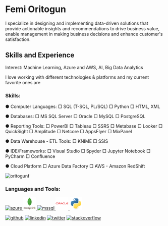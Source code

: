 <!---![Data Analyst | Business Intelligence Analyst](https://media-exp1.licdn.com/dms/image/C4D16AQHt2_eQacs31g/profile-displaybackgroundimage-shrink_350_1400/0/1629403048427?e=1657756800&v=beta&t=H8SY9yEqAWiRN8cn_7Lmx5eQF9eRoxDRiR31UJPpRUc) --->

# Femi Oritogun
I specialize in designing and implementing data-driven solutions that provide actionable insights and recommendations to drive business value, enable management in making business decisions and enhance customer's satisfaction.

## Skills and Experience
Interest: Machine Learning, Azure and AWS, AI, Big Data Analytics

I love working with different technologies & platforms and my current favorite ones are

### Skills:
● Computer Languages:
□ SQL (T-SQL, PL/SQL)
□ Python
□ HTML, XML

● Databases:
□ MS SQL Server
□ Oracle
□ MySQL
□ PostgreSQL

● Reporting Tools:
□ PowerBI
□ Tableau
□ SSRS
□ Metabase
□ Looker
□ QuickSight
□ Amplitude
□ Netcore
□ AppsFlyer
□ MixPanel


● Data Warehouse - ETL Tools:
□ KNIME
□ SSIS

● IDE/Frameworks:
□ Visual Studio
□ Spyder
□ Jupyter Notebook
□ PyCharm
□ Confluence

● Cloud Platform
□ Azure Data Factory
□ AWS - Amazon RedShift

<!--- #https://github.com/alexandresanlim/Badges4-README.md-Profile#-static --->

<p align="left"> <img src="https://komarev.com/ghpvc/?username=oritogunf&label=Profile%20views&color=0e75b6&style=flat" alt="oritogunf" /> </p>


<!--### Blogs posts
 BLOG-POST-LIST:START -->
<!-- BLOG-POST-LIST:END 

<h3 align="left">Connect with me:</h3>
<p align="left">
<a href="https://dev.to/oritogunf" target="blank"><img align="center" src="https://raw.githubusercontent.com/rahuldkjain/github-profile-readme-generator/master/src/images/icons/Social/devto.svg" alt="oritogunf" height="30" width="40" /></a>
<a href="https://twitter.com/oritogunf" target="blank"><img align="center" src="https://raw.githubusercontent.com/rahuldkjain/github-profile-readme-generator/master/src/images/icons/Social/twitter.svg" alt="oritogunf" height="30" width="40" /></a>
<a href="https://hashnode.com/oritogunf" target="blank"><img align="center" src="https://raw.githubusercontent.com/rahuldkjain/github-profile-readme-generator/master/src/images/icons/Social/hashnode.svg" alt="oritogunf" height="30" width="40" /></a>
<a href="https://medium.com/@oritogunf" target="blank"><img align="center" src="https://raw.githubusercontent.com/rahuldkjain/github-profile-readme-generator/master/src/images/icons/Social/medium.svg" alt="@oritogunf" height="30" width="40" /></a>
<a href="https://www.hackerearth.com/oritogunf" target="blank"><img align="center" src="https://raw.githubusercontent.com/rahuldkjain/github-profile-readme-generator/master/src/images/icons/Social/hackerearth.svg" alt="oritogunf" height="30" width="40" /></a>
<a href="/oritogunf" target="blank"><img align="center" src="https://raw.githubusercontent.com/rahuldkjain/github-profile-readme-generator/master/src/images/icons/Social/rss.svg" alt="oritogunf" height="30" width="40" /></a>
</p> -->

<h3 align="left">Languages and Tools:</h3>
<p align="left"> <a href="https://azure.microsoft.com/en-in/" target="_blank" rel="noreferrer"> <img src="https://www.vectorlogo.zone/logos/microsoft_azure/microsoft_azure-icon.svg" alt="azure" width="40" height="40"/> </a> <a href="https://www.mongodb.com/" target="_blank" rel="noreferrer"> <img src="https://raw.githubusercontent.com/devicons/devicon/master/icons/mongodb/mongodb-original-wordmark.svg" alt="mongodb" width="40" height="40"/> </a> <a href="https://www.microsoft.com/en-us/sql-server" target="_blank" rel="noreferrer"> <img src="https://www.svgrepo.com/show/303229/microsoft-sql-server-logo.svg" alt="mssql" width="40" height="40"/> </a> <a href="https://www.oracle.com/" target="_blank" rel="noreferrer"> <img src="https://raw.githubusercontent.com/devicons/devicon/master/icons/oracle/oracle-original.svg" alt="oracle" width="40" height="40"/> </a> <a href="https://www.python.org" target="_blank" rel="noreferrer"> <img src="https://raw.githubusercontent.com/devicons/devicon/master/icons/python/python-original.svg" alt="python" width="40" height="40"/> </a> </p>
<!--
<p><img align="left" src="https://github-readme-stats.vercel.app/api/top-langs?username=oritogunf&show_icons=true&locale=en&layout=compact" alt="oritogunf" /></p>

<p>&nbsp;<img align="center" src="https://github-readme-stats.vercel.app/api?username=oritogunf&show_icons=true&locale=en" alt="oritogunf" /></p>

<p><img align="center" src="https://github-readme-streak-stats.herokuapp.com/?user=oritogunf&" alt="oritogunf" /></p>
-->


[<img src='https://img.shields.io/badge/GitHub-100000?style=for-the-badge&logo=github&logoColor=white' alt='github' height='20'>](https://github.com/oritogunf)  [<img src='https://img.shields.io/badge/LinkedIn-0077B5?style=for-the-badge&logo=linkedin&logoColor=white' alt='linkedin' height='20'>](https://www.linkedin.com/in/https://www.linkedin.com/in/femioritogun//)  [<img src='https://img.shields.io/badge/Twitter-1DA1F2?style=for-the-badge&logo=twitter&logoColor=white' alt='twitter' height='20'>](https://twitter.com/@femi_oritogun)  [<img src='https://img.shields.io/badge/Stack_Overflow-FE7A16?style=for-the-badge&logo=stack-overflow&logoColor=white' alt='stackoverflow' height='20'>](https://stackoverflow.com/users/https://stackoverflow.com/users/16145984/femi) 
